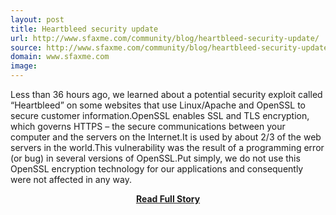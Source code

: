 ```yaml
---
layout: post
title: Heartbleed security update
url: http://www.sfaxme.com/community/blog/heartbleed-security-update/
source: http://www.sfaxme.com/community/blog/heartbleed-security-update/
domain: www.sfaxme.com
image: 
---
```


<p>Less than 36 hours ago, we learned about a potential security exploit called “Heartbleed” on some websites that use Linux/Apache and OpenSSL to secure customer information.OpenSSL enables SSL and TLS encryption, which governs HTTPS – the secure communications between your computer and the servers on the Internet.It is used by about 2/3 of the web servers in the world.This vulnerability was the result of a programming error (or bug) in several versions of OpenSSL.Put simply, we do not use this OpenSSL encryption technology for our applications and consequently were not affected in any way.</p>
<center><p><a href="http://www.sfaxme.com/community/blog/heartbleed-security-update/" style='padding:25px; font-sze:18px; font-weight: bold;'>Read Full Story</a></p></center>
